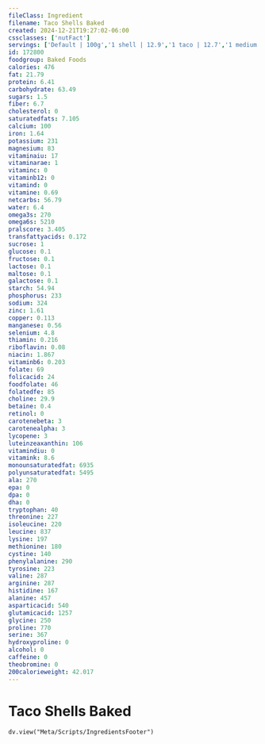 ```yaml
---
fileClass: Ingredient
filename: Taco Shells Baked
created: 2024-12-21T19:27:02-06:00
cssclasses: ['nutFact']
servings: ['Default | 100g','1 shell | 12.9','1 taco | 12.7','1 medium (approx 5 inch dia) | 13.3','1 large (6-1/2 inch dia) | 21','1 miniature (3 inch dia) | 5','1 oz | 28.4']
id: 172800
foodgroup: Baked Foods
calories: 476
fat: 21.79
protein: 6.41
carbohydrate: 63.49
sugars: 1.5
fiber: 6.7
cholesterol: 0
saturatedfats: 7.105
calcium: 100
iron: 1.64
potassium: 231
magnesium: 83
vitaminaiu: 17
vitaminarae: 1
vitaminc: 0
vitaminb12: 0
vitamind: 0
vitamine: 0.69
netcarbs: 56.79
water: 6.4
omega3s: 270
omega6s: 5210
pralscore: 3.405
transfattyacids: 0.172
sucrose: 1
glucose: 0.1
fructose: 0.1
lactose: 0.1
maltose: 0.1
galactose: 0.1
starch: 54.94
phosphorus: 233
sodium: 324
zinc: 1.61
copper: 0.113
manganese: 0.56
selenium: 4.8
thiamin: 0.216
riboflavin: 0.08
niacin: 1.867
vitaminb6: 0.203
folate: 69
folicacid: 24
foodfolate: 46
folatedfe: 85
choline: 29.9
betaine: 0.4
retinol: 0
carotenebeta: 3
carotenealpha: 3
lycopene: 3
luteinzeaxanthin: 106
vitamindiu: 0
vitamink: 8.6
monounsaturatedfat: 6935
polyunsaturatedfat: 5495
ala: 270
epa: 0
dpa: 0
dha: 0
tryptophan: 40
threonine: 227
isoleucine: 220
leucine: 837
lysine: 197
methionine: 180
cystine: 140
phenylalanine: 290
tyrosine: 223
valine: 287
arginine: 287
histidine: 167
alanine: 457
asparticacid: 540
glutamicacid: 1257
glycine: 250
proline: 770
serine: 367
hydroxyproline: 0
alcohol: 0
caffeine: 0
theobromine: 0
200calorieweight: 42.017
---
```


# Taco Shells Baked

```dataviewjs
dv.view("Meta/Scripts/IngredientsFooter")
```